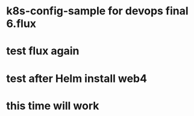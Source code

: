 # k8s-config-sample for devops final 6.flux
# test flux again
# test after Helm install web4
# this time will work
